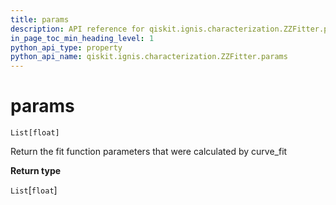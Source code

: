 ```yaml
---
title: params
description: API reference for qiskit.ignis.characterization.ZZFitter.params
in_page_toc_min_heading_level: 1
python_api_type: property
python_api_name: qiskit.ignis.characterization.ZZFitter.params
---
```


# params

<span id="qiskit.ignis.characterization.ZZFitter.params" />

`List[float]`

Return the fit function parameters that were calculated by curve\_fit

**Return type**

`List`\[`float`]

